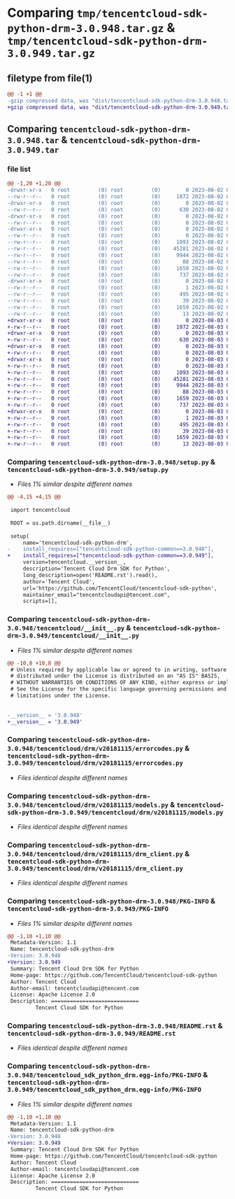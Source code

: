 # Comparing `tmp/tencentcloud-sdk-python-drm-3.0.948.tar.gz` & `tmp/tencentcloud-sdk-python-drm-3.0.949.tar.gz`

## filetype from file(1)

```diff
@@ -1 +1 @@
-gzip compressed data, was "dist/tencentcloud-sdk-python-drm-3.0.948.tar", last modified: Wed Aug  2 00:28:48 2023, max compression
+gzip compressed data, was "dist/tencentcloud-sdk-python-drm-3.0.949.tar", last modified: Thu Aug  3 00:25:08 2023, max compression
```

## Comparing `tencentcloud-sdk-python-drm-3.0.948.tar` & `tencentcloud-sdk-python-drm-3.0.949.tar`

### file list

```diff
@@ -1,20 +1,20 @@
-drwxr-xr-x   0 root         (0) root         (0)        0 2023-08-02 00:28:48.000000 tencentcloud-sdk-python-drm-3.0.948/
--rw-r--r--   0 root         (0) root         (0)     1072 2023-08-02 00:28:47.000000 tencentcloud-sdk-python-drm-3.0.948/setup.py
-drwxr-xr-x   0 root         (0) root         (0)        0 2023-08-02 00:28:48.000000 tencentcloud-sdk-python-drm-3.0.948/tencentcloud/
--rw-r--r--   0 root         (0) root         (0)      630 2023-08-02 00:28:47.000000 tencentcloud-sdk-python-drm-3.0.948/tencentcloud/__init__.py
-drwxr-xr-x   0 root         (0) root         (0)        0 2023-08-02 00:28:48.000000 tencentcloud-sdk-python-drm-3.0.948/tencentcloud/drm/
--rw-r--r--   0 root         (0) root         (0)        0 2023-08-02 00:28:47.000000 tencentcloud-sdk-python-drm-3.0.948/tencentcloud/drm/__init__.py
-drwxr-xr-x   0 root         (0) root         (0)        0 2023-08-02 00:28:48.000000 tencentcloud-sdk-python-drm-3.0.948/tencentcloud/drm/v20181115/
--rw-r--r--   0 root         (0) root         (0)        0 2023-08-02 00:28:47.000000 tencentcloud-sdk-python-drm-3.0.948/tencentcloud/drm/v20181115/__init__.py
--rw-r--r--   0 root         (0) root         (0)     1093 2023-08-02 00:28:47.000000 tencentcloud-sdk-python-drm-3.0.948/tencentcloud/drm/v20181115/errorcodes.py
--rw-r--r--   0 root         (0) root         (0)    45281 2023-08-02 00:28:47.000000 tencentcloud-sdk-python-drm-3.0.948/tencentcloud/drm/v20181115/models.py
--rw-r--r--   0 root         (0) root         (0)     9944 2023-08-02 00:28:47.000000 tencentcloud-sdk-python-drm-3.0.948/tencentcloud/drm/v20181115/drm_client.py
--rw-r--r--   0 root         (0) root         (0)       88 2023-08-02 00:28:48.000000 tencentcloud-sdk-python-drm-3.0.948/setup.cfg
--rw-r--r--   0 root         (0) root         (0)     1659 2023-08-02 00:28:48.000000 tencentcloud-sdk-python-drm-3.0.948/PKG-INFO
--rw-r--r--   0 root         (0) root         (0)      737 2023-08-02 00:28:47.000000 tencentcloud-sdk-python-drm-3.0.948/README.rst
-drwxr-xr-x   0 root         (0) root         (0)        0 2023-08-02 00:28:48.000000 tencentcloud-sdk-python-drm-3.0.948/tencentcloud_sdk_python_drm.egg-info/
--rw-r--r--   0 root         (0) root         (0)        1 2023-08-02 00:28:48.000000 tencentcloud-sdk-python-drm-3.0.948/tencentcloud_sdk_python_drm.egg-info/dependency_links.txt
--rw-r--r--   0 root         (0) root         (0)      495 2023-08-02 00:28:48.000000 tencentcloud-sdk-python-drm-3.0.948/tencentcloud_sdk_python_drm.egg-info/SOURCES.txt
--rw-r--r--   0 root         (0) root         (0)       39 2023-08-02 00:28:48.000000 tencentcloud-sdk-python-drm-3.0.948/tencentcloud_sdk_python_drm.egg-info/requires.txt
--rw-r--r--   0 root         (0) root         (0)     1659 2023-08-02 00:28:48.000000 tencentcloud-sdk-python-drm-3.0.948/tencentcloud_sdk_python_drm.egg-info/PKG-INFO
--rw-r--r--   0 root         (0) root         (0)       13 2023-08-02 00:28:48.000000 tencentcloud-sdk-python-drm-3.0.948/tencentcloud_sdk_python_drm.egg-info/top_level.txt
+drwxr-xr-x   0 root         (0) root         (0)        0 2023-08-03 00:25:08.000000 tencentcloud-sdk-python-drm-3.0.949/
+-rw-r--r--   0 root         (0) root         (0)     1072 2023-08-03 00:25:08.000000 tencentcloud-sdk-python-drm-3.0.949/setup.py
+drwxr-xr-x   0 root         (0) root         (0)        0 2023-08-03 00:25:08.000000 tencentcloud-sdk-python-drm-3.0.949/tencentcloud/
+-rw-r--r--   0 root         (0) root         (0)      630 2023-08-03 00:25:08.000000 tencentcloud-sdk-python-drm-3.0.949/tencentcloud/__init__.py
+drwxr-xr-x   0 root         (0) root         (0)        0 2023-08-03 00:25:08.000000 tencentcloud-sdk-python-drm-3.0.949/tencentcloud/drm/
+-rw-r--r--   0 root         (0) root         (0)        0 2023-08-03 00:25:08.000000 tencentcloud-sdk-python-drm-3.0.949/tencentcloud/drm/__init__.py
+drwxr-xr-x   0 root         (0) root         (0)        0 2023-08-03 00:25:08.000000 tencentcloud-sdk-python-drm-3.0.949/tencentcloud/drm/v20181115/
+-rw-r--r--   0 root         (0) root         (0)        0 2023-08-03 00:25:08.000000 tencentcloud-sdk-python-drm-3.0.949/tencentcloud/drm/v20181115/__init__.py
+-rw-r--r--   0 root         (0) root         (0)     1093 2023-08-03 00:25:08.000000 tencentcloud-sdk-python-drm-3.0.949/tencentcloud/drm/v20181115/errorcodes.py
+-rw-r--r--   0 root         (0) root         (0)    45281 2023-08-03 00:25:08.000000 tencentcloud-sdk-python-drm-3.0.949/tencentcloud/drm/v20181115/models.py
+-rw-r--r--   0 root         (0) root         (0)     9944 2023-08-03 00:25:08.000000 tencentcloud-sdk-python-drm-3.0.949/tencentcloud/drm/v20181115/drm_client.py
+-rw-r--r--   0 root         (0) root         (0)       88 2023-08-03 00:25:08.000000 tencentcloud-sdk-python-drm-3.0.949/setup.cfg
+-rw-r--r--   0 root         (0) root         (0)     1659 2023-08-03 00:25:08.000000 tencentcloud-sdk-python-drm-3.0.949/PKG-INFO
+-rw-r--r--   0 root         (0) root         (0)      737 2023-08-03 00:25:08.000000 tencentcloud-sdk-python-drm-3.0.949/README.rst
+drwxr-xr-x   0 root         (0) root         (0)        0 2023-08-03 00:25:08.000000 tencentcloud-sdk-python-drm-3.0.949/tencentcloud_sdk_python_drm.egg-info/
+-rw-r--r--   0 root         (0) root         (0)        1 2023-08-03 00:25:08.000000 tencentcloud-sdk-python-drm-3.0.949/tencentcloud_sdk_python_drm.egg-info/dependency_links.txt
+-rw-r--r--   0 root         (0) root         (0)      495 2023-08-03 00:25:08.000000 tencentcloud-sdk-python-drm-3.0.949/tencentcloud_sdk_python_drm.egg-info/SOURCES.txt
+-rw-r--r--   0 root         (0) root         (0)       39 2023-08-03 00:25:08.000000 tencentcloud-sdk-python-drm-3.0.949/tencentcloud_sdk_python_drm.egg-info/requires.txt
+-rw-r--r--   0 root         (0) root         (0)     1659 2023-08-03 00:25:08.000000 tencentcloud-sdk-python-drm-3.0.949/tencentcloud_sdk_python_drm.egg-info/PKG-INFO
+-rw-r--r--   0 root         (0) root         (0)       13 2023-08-03 00:25:08.000000 tencentcloud-sdk-python-drm-3.0.949/tencentcloud_sdk_python_drm.egg-info/top_level.txt
```

### Comparing `tencentcloud-sdk-python-drm-3.0.948/setup.py` & `tencentcloud-sdk-python-drm-3.0.949/setup.py`

 * *Files 1% similar despite different names*

```diff
@@ -4,15 +4,15 @@
 
 import tencentcloud
 
 ROOT = os.path.dirname(__file__)
 
 setup(
     name='tencentcloud-sdk-python-drm',
-    install_requires=["tencentcloud-sdk-python-common==3.0.948"],
+    install_requires=["tencentcloud-sdk-python-common==3.0.949"],
     version=tencentcloud.__version__,
     description='Tencent Cloud Drm SDK for Python',
     long_description=open('README.rst').read(),
     author='Tencent Cloud',
     url='https://github.com/TencentCloud/tencentcloud-sdk-python',
     maintainer_email="tencentcloudapi@tencent.com",
     scripts=[],
```

### Comparing `tencentcloud-sdk-python-drm-3.0.948/tencentcloud/__init__.py` & `tencentcloud-sdk-python-drm-3.0.949/tencentcloud/__init__.py`

 * *Files 1% similar despite different names*

```diff
@@ -10,8 +10,8 @@
 # Unless required by applicable law or agreed to in writing, software
 # distributed under the License is distributed on an "AS IS" BASIS,
 # WITHOUT WARRANTIES OR CONDITIONS OF ANY KIND, either express or implied.
 # See the License for the specific language governing permissions and
 # limitations under the License.
 
 
-__version__ = '3.0.948'
+__version__ = '3.0.949'
```

### Comparing `tencentcloud-sdk-python-drm-3.0.948/tencentcloud/drm/v20181115/errorcodes.py` & `tencentcloud-sdk-python-drm-3.0.949/tencentcloud/drm/v20181115/errorcodes.py`

 * *Files identical despite different names*

### Comparing `tencentcloud-sdk-python-drm-3.0.948/tencentcloud/drm/v20181115/models.py` & `tencentcloud-sdk-python-drm-3.0.949/tencentcloud/drm/v20181115/models.py`

 * *Files identical despite different names*

### Comparing `tencentcloud-sdk-python-drm-3.0.948/tencentcloud/drm/v20181115/drm_client.py` & `tencentcloud-sdk-python-drm-3.0.949/tencentcloud/drm/v20181115/drm_client.py`

 * *Files identical despite different names*

### Comparing `tencentcloud-sdk-python-drm-3.0.948/PKG-INFO` & `tencentcloud-sdk-python-drm-3.0.949/PKG-INFO`

 * *Files 1% similar despite different names*

```diff
@@ -1,10 +1,10 @@
 Metadata-Version: 1.1
 Name: tencentcloud-sdk-python-drm
-Version: 3.0.948
+Version: 3.0.949
 Summary: Tencent Cloud Drm SDK for Python
 Home-page: https://github.com/TencentCloud/tencentcloud-sdk-python
 Author: Tencent Cloud
 Author-email: tencentcloudapi@tencent.com
 License: Apache License 2.0
 Description: ============================
         Tencent Cloud SDK for Python
```

### Comparing `tencentcloud-sdk-python-drm-3.0.948/README.rst` & `tencentcloud-sdk-python-drm-3.0.949/README.rst`

 * *Files identical despite different names*

### Comparing `tencentcloud-sdk-python-drm-3.0.948/tencentcloud_sdk_python_drm.egg-info/PKG-INFO` & `tencentcloud-sdk-python-drm-3.0.949/tencentcloud_sdk_python_drm.egg-info/PKG-INFO`

 * *Files 1% similar despite different names*

```diff
@@ -1,10 +1,10 @@
 Metadata-Version: 1.1
 Name: tencentcloud-sdk-python-drm
-Version: 3.0.948
+Version: 3.0.949
 Summary: Tencent Cloud Drm SDK for Python
 Home-page: https://github.com/TencentCloud/tencentcloud-sdk-python
 Author: Tencent Cloud
 Author-email: tencentcloudapi@tencent.com
 License: Apache License 2.0
 Description: ============================
         Tencent Cloud SDK for Python
```

